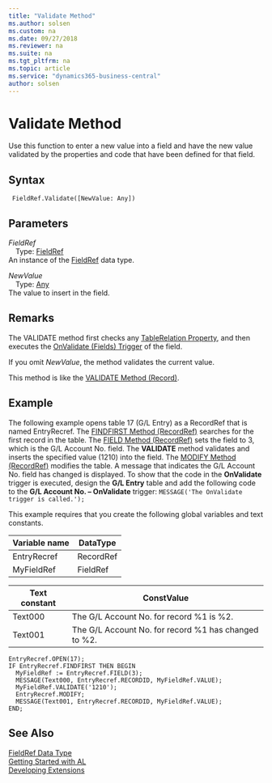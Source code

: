 ```yaml
---
title: "Validate Method"
ms.author: solsen
ms.custom: na
ms.date: 09/27/2018
ms.reviewer: na
ms.suite: na
ms.tgt_pltfrm: na
ms.topic: article
ms.service: "dynamics365-business-central"
author: solsen
---
```

[//]: # (START>DO_NOT_EDIT)
[//]: # (IMPORTANT:Do not edit any of the content between here and the END>DO_NOT_EDIT.)
[//]: # (Any modifications should be made in the .resx files in the ModernDev repo.)
# Validate Method
Use this function to enter a new value into a field and have the new value validated by the properties and code that have been defined for that field.

## Syntax
```
 FieldRef.Validate([NewValue: Any])
```
## Parameters
*FieldRef*  
&emsp;Type: [FieldRef](fieldref-data-type.md)  
An instance of the [FieldRef](fieldref-data-type.md) data type.  

*NewValue*  
&emsp;Type: [Any](any-data-type.md)  
The value to insert in the field.  



[//]: # (IMPORTANT: END>DO_NOT_EDIT)

## Remarks  
 The VALIDATE method first checks any [TableRelation Property](../properties/devenv-TableRelation-Property.md), and then executes the [OnValidate \(Fields\) Trigger](../triggers/devenv-OnValidate-Fields-Trigger.md) of the field.  

 If you omit *NewValue*, the method validates the current value.  

 This method is like the [VALIDATE Method \(Record\)](devenv-VALIDATE-Method-Record.md).  

## Example  
 The following example opens table 17 \(G/L Entry\) as a RecordRef that is named EntryRecref. The [FINDFIRST Method \(RecordRef\)](devenv-FINDFIRST-Method-RecordRef.md) searches for the first record in the table. The [FIELD Method \(RecordRef\)](devenv-FIELD-Method-RecordRef.md) sets the field to 3, which is the G/L Account No. field. The **VALIDATE** method validates and inserts the specified value \(1210\) into the field. The [MODIFY Method \(RecordRef\)](devenv-MODIFY-Method-RecordRef.md) modifies the table. A message that indicates the G/L Account No. field has changed is displayed. To show that the code in the **OnValidate** trigger is executed, design the **G/L Entry** table and add the following code to the **G/L Account No. – OnValidate** trigger: `MESSAGE('The OnValidate trigger is called.');`  

 This example requires that you create the following global variables and text constants.  

|Variable name|DataType|  
|-------------------|--------------|  
|EntryRecref|RecordRef|  
|MyFieldRef|FieldRef|  

|Text constant|ConstValue|  
|-------------------|----------------|  
|Text000|The G/L Account No. for record %1 is %2.|  
|Text001|The G/L Account No. for record %1 has changed to %2.|  

```  
EntryRecref.OPEN(17);  
IF EntryRecref.FINDFIRST THEN BEGIN  
  MyFieldRef := EntryRecref.FIELD(3);  
  MESSAGE(Text000, EntryRecref.RECORDID, MyFieldRef.VALUE);  
  MyFieldRef.VALIDATE('1210');  
  EntryRecref.MODIFY;  
  MESSAGE(Text001, EntryRecref.RECORDID, MyFieldRef.VALUE);  
END;  
```  


## See Also
[FieldRef Data Type](fieldref-data-type.md)  
[Getting Started with AL](../devenv-get-started.md)  
[Developing Extensions](../devenv-dev-overview.md)
